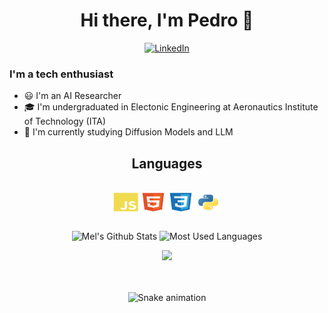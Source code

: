 <h1 align="center">Hi there, I'm Pedro 🎈</h1>


<p align="center">
  <a href="https://www.linkedin.com/in/melissa-cristine-ribeiro/"><img alt="LinkedIn" src="https://img.shields.io/badge/linkedin-%230077B5.svg?style=for-the-badge&logo=linkedin&logoColor=white" /></a>
 
</p>


### I'm a tech enthusiast

- 😃 I'm an AI Researcher 
- 🎓 I'm undergraduated in Electonic Engineering at Aeronautics Institute of Technology (ITA)
- 📖 I'm currently studying Diffusion Models and LLM

 <h2 align="center">Languages</h2>
<div style="display: inline_block" align="center"><br>
  <img align="center" alt="Js" height="30" width="40" src="https://raw.githubusercontent.com/devicons/devicon/master/icons/javascript/javascript-plain.svg">
  <img align="center" alt="HTML" height="30" width="40" src="https://raw.githubusercontent.com/devicons/devicon/master/icons/html5/html5-original.svg">
   <img align="center" alt="CSS" height="30" width="40" src="https://raw.githubusercontent.com/devicons/devicon/master/icons/css3/css3-original.svg">
   <img align="center" alt="Python" height="30" width="40" src="https://raw.githubusercontent.com/devicons/devicon/master/icons/python/python-original.svg">
 <br><br>

 <p align="center">
    <img width="400em" src="https://github-readme-stats.vercel.app/api?username=melribeiro&show_icons=true&theme=dark" alt="Mel's Github Stats" />
    <img width="397em" src="https://github-readme-stats.vercel.app/api/top-langs/?username=melribeiro&layout=compact&theme=dark" alt="Most Used Languages" />
</p>
 
 
 <div align="center"> 
<img height="300em"src="https://cdna.artstation.com/p/assets/images/images/035/693/656/original/gwyneth-balucio-hello-world.gif?1615642877" alt"hello world"> <br><br><br>
</div> 
 
 ![Snake animation](https://github.com/MelRibeiro/MelRibeiro/blob/output/github-contribution-grid-snake.svg)
